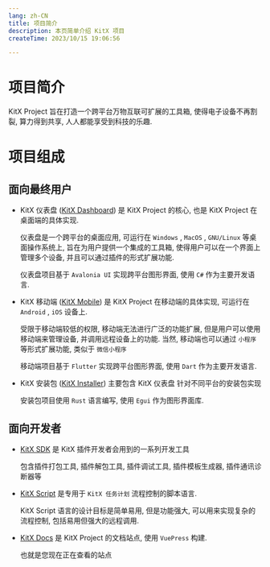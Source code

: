```yaml
---
lang: zh-CN
title: 项目简介
description: 本页简单介绍 KitX 项目
createTime: 2023/10/15 19:06:56

---
```


# 项目简介

KitX Project 旨在打造一个跨平台万物互联可扩展的工具箱, 使得电子设备不再割裂, 算力得到共享, 人人都能享受到科技的乐趣.

# 项目组成

## 面向最终用户

- KitX 仪表盘 ([KitX Dashboard](https://github.com/Crequency/KitX-Dashboard)) 是 KitX Project 的核心, 也是 KitX Project 在桌面端的具体实现.

  仪表盘是一个跨平台的桌面应用, 可运行在 `Windows` , `MacOS` , `GNU/Linux` 等桌面操作系统上,
  旨在为用户提供一个集成的工具箱, 使得用户可以在一个界面上管理多个设备, 并且可以通过插件的形式扩展功能.

  仪表盘项目基于 `Avalonia UI` 实现跨平台图形界面, 使用 `C#` 作为主要开发语言.

- KitX 移动端 ([KitX Mobile](https://github.com/Crequency/KitX-Mobile)) 是 KitX Project 在移动端的具体实现, 可运行在 `Android` , `iOS` 设备上.

  受限于移动端较低的权限, 移动端无法进行广泛的功能扩展, 但是用户可以使用移动端来管理设备, 并调用远程设备上的功能.
  当然, 移动端也可以通过 `小程序` 等形式扩展功能, 类似于 `微信小程序`

  移动端项目基于 `Flutter` 实现跨平台图形界面, 使用 `Dart` 作为主要开发语言.

- KitX 安装包 ([KitX Installer](https://github.com/Crequency/KitX-Installer)) 主要包含 KitX 仪表盘 针对不同平台的安装包实现

  安装包项目使用 `Rust` 语言编写, 使用 `Egui` 作为图形界面库.

## 面向开发者

- [KitX SDK](https://github.com/Crequency/KitX-SDK) 是 KitX 插件开发者会用到的一系列开发工具

  包含插件打包工具, 插件解包工具, 插件调试工具, 插件模板生成器, 插件通讯诊断器等

- [KitX Script](https://github.com/Crequency/KitX-Script) 是专用于 `KitX 任务计划` 流程控制的脚本语言.

  KitX Script 语言的设计目标是简单易用, 但是功能强大, 可以用来实现复杂的流程控制, 包括易用但强大的远程调用.

- [KitX Docs](https://github.com/Crequency/KitX-Docs) 是 KitX Project 的文档站点, 使用 `VuePress` 构建.

  也就是您现在正在查看的站点


